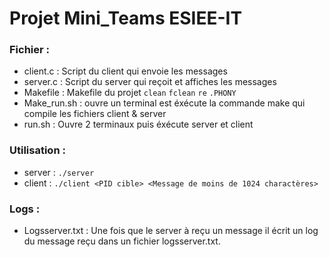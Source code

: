 # Projet Mini_Teams ESIEE-IT
 
### Fichier : 
- client.c : Script du client qui envoie les messages
- server.c : Script du server qui reçoit et affiches les messages
- Makefile : Makefile du projet `clean` `fclean` `re` `.PHONY`
- Make_run.sh : ouvre un terminal est éxécute la commande make qui compile les fichiers client & server
- run.sh : Ouvre 2 terminaux puis éxécute server et client 

### Utilisation : 
- server : `./server` 
- client : `./client <PID cible> <Message de moins de 1024 charactères>`

### Logs : 
- Logsserver.txt : Une fois que le server à reçu un message il écrit un log du message reçu dans un fichier logsserver.txt.  
